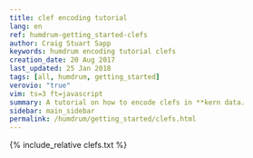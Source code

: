 ```yaml
---
title: clef encoding tutorial
lang: en
ref: humdrum-getting_started-clefs
author: Craig Stuart Sapp
keywords: humdrum encoding tutorial clefs
creation_date: 20 Aug 2017
last_updated: 25 Jan 2018
tags: [all, humdrum, getting_started]
verovio: "true"
vim: ts=3 ft=javascript
summary: A tutorial on how to encode clefs in **kern data.
sidebar: main_sidebar
permalink: /humdrum/getting_started/clefs.html
---
```


{% include_relative clefs.txt %}

